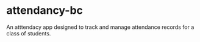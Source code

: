 # attendancy-bc
An atttendacy app designed to track and manage attendance records for a class of students.
